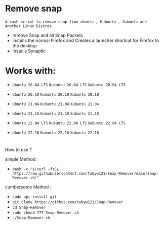 # Remove snap

`A bash script to remove snap from ubuntu , Kubuntu , Xubuntu and Another Linux Distros`
* remove Snap and all Snap Packets
* installs the normal Firefox and Creates a launcher shortcut for Firefox to the desktop 
* Installs Synaptic

# Works with:

* `Ubuntu 20.04 LTS` `Kubuntu 20.04 LTS`  `Xubuntu 20.04 LTS`
* `Ubuntu 20.10`     `Kubuntu 20.10`      `Xubuntu 20.10 `
* `Ubuntu 21.04`     `Kubuntu 21.04`      `Xubuntu 21.04 `
* `Ubuntu 21.10`     `Kubuntu 21.10`      `Xubuntu 21.10 `

* `Ubuntu 22.04 LTS` `Kubuntu 22.04 LTS` `Xubuntu 22.04 LTS`

* `Ubuntu 22.10` `Kubuntu 22.10` `Xubuntu 22.10`
#
 How to use ?
 
 simple Method:
 
* `bash -c "$(curl -fsSL https://raw.githubusercontent.com/tobyw121/Snap-Remover/main/Snap-Remover.sh)"`
 

 cumbersome Method :

* `sudo apt install git`
* `git clone https://github.com/tobyw121/Snap-Remover`
* `cd Snap-Remover`
* `sudo chmod 777 Snap-Remover.sh`
* `./Snap-Remover.sh`
#
